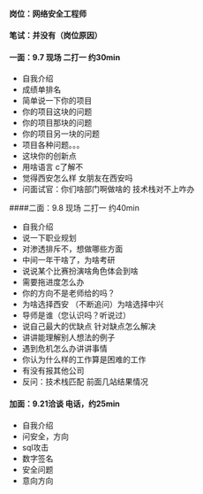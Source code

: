 #### 岗位：网络安全工程师

#### 笔试：并没有（岗位原因）

#### 一面：9.7 现场 二打一 约30min

- 自我介绍
- 成绩单排名
- 简单说一下你的项目
- 你的项目这块的问题
- 你的项目那块的问题
- 你的项目另一块的问题
- 项目各种问题。。。
- 这块你的创新点
- 用啥语言 c了解不
- 觉得西安怎么样 女朋友在西安吗
- 问面试官：你们啥部门啊做啥的 技术栈对不上咋办  

####二面：9.8 现场 二打一 约40min

- 自我介绍
- 说一下职业规划
- 对渗透排斥不，想做哪些方面
- 中间一年干啥了，为啥考研
- 说说某个比赛扮演啥角色体会到啥
- 需要拖进度怎么办
- 你的方向不是老师给的吗？
- 为啥选择西安 （不断追问）为啥选择中兴
- 导师是谁（您认识吗？听说过）
- 说自己最大的优缺点 针对缺点怎么解决
- 讲讲能理解别人想法的例子
- 遇到危机怎么办讲讲事情
- 你认为什么样的工作算是困难的工作
- 有没有报其他公司 
- 反问：技术栈匹配 前面几站结果情况

#### 加面：9.21洽谈 电话，约25min

- 自我介绍
- 问安全，方向
- sql攻击
- 数字签名
- 安全问题
- 意向方向